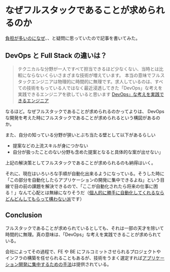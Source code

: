 # なぜフルスタックであることが求められるのか

[負担が多いのになぜ](../Memo//問題解決のアプローチ_01.md)、、と疑問に思っていたので記事を書いてみた。

## DevOps と Full Stack の違いは？

> テクニカルな分野が一人ですべて担当できるほど少なくない、当時とは比較にならないくらいさまざまな技術が増えています。 本当の意味でフルスタックエンジニアは物理的に時間的に無理です。求人しているのは、すべての技術をもっている人ではなく最近浸透してきた「DevOps」な考えを実践できるエンジニアを欲していると思います
[DevOps」な考えを実践できるエンジニア](https://el.jibun.atmarkit.co.jp/hus/2013/06/devops-b075.html)

なるほど。なぜフルスタックであることが求められるのかってよりは、 DevOps な開発を考えた時にフルスタックであることが求められるという構図があるのか。

また、自分の知っている分野が狭いとぶち当たる壁として以下があるらしい

- 提案などの上流スキルが身につかない
- 自分が扱ったことのない分野も含めた提案となると具体的な案が出せない」

上記の解決策としてフルスタックであることが求められるのも納得はいく。

それに、現在はいろいろな手順が自動化出来るようになっている。そうした時に「この部分を自動化したらアプリケーションの開発に集中できるよね」という目線で目の前の課題を解決できるので、「ここが自動化されたら将来の仕事に困る！」なんて心配とは無縁になりそうだ（[個人的に勝手に自動化してくれるならどんどんしてもらって構わない派](../Memo/自動化をしてほしい.md)です）

## Conclusion

フルスタックであることが求められているとしても、それは一部の天才を除いて時間的に無理。真の意味は、「DevOps」な考えを実践できることが求められている。

会社によってその過程で、FE や BE にフルコミットさせられるプロジェクトやインフラの構築を任せられることもあるが、技術をうまく選定すれば[アプリケーション開発に集中するための手法](../DevOps//アプリケーション開発に集中するための手法.md)は提供されている。
